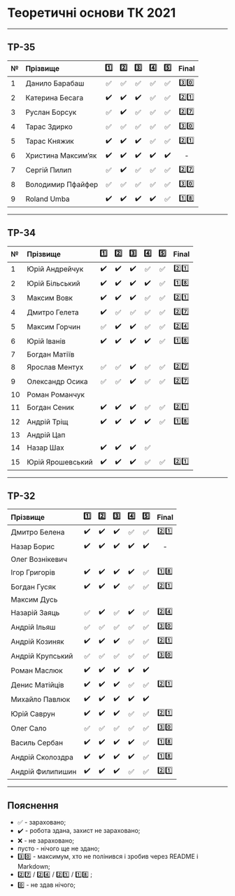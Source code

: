 # Теоретичні основи ТК 2021

---
## ТР-35
| №   | Прізвище          | :one: | :two: | :three: | :four: | :five: | Final |
|:--- | :---------------- |:-------------------------------------:|:-------------------------------------:|:-------------------------------------:|:-------------------------------------:|:-------------------------------------:|:-------------------------------------:|
| 1   | Данило Барабаш    |:white_check_mark:|:white_check_mark:|:white_check_mark:|:white_check_mark:|:white_check_mark:|:three::zero:|
| 2   | Катерина Бесага   |:heavy_check_mark:|:heavy_check_mark:|:heavy_check_mark:|:white_check_mark:|:white_check_mark:|:two::one:|
| 3   | Руслан Борсук     |:white_check_mark:|:heavy_check_mark:|:white_check_mark:|:white_check_mark:|:white_check_mark:|:two::seven:|
| 4   | Тарас Здирко      |:white_check_mark:|:white_check_mark:|:white_check_mark:|:white_check_mark:|:white_check_mark:|:three::zero:|
| 5   | Тарас Княжик      |:heavy_check_mark:|:heavy_check_mark:|:heavy_check_mark:|:white_check_mark:|:white_check_mark:|:two::one:|
| 6   | Христина Максим’як|:heavy_check_mark:|:heavy_check_mark:|:heavy_check_mark:|:heavy_check_mark:|:heavy_check_mark:|-|
| 7   | Сергій Пилип      |:white_check_mark:|:heavy_check_mark:|:white_check_mark:|:white_check_mark:|:white_check_mark:|:two::seven:|
| 8   | Володимир Пфайфер |:white_check_mark:|:white_check_mark:|:white_check_mark:|:white_check_mark:|:white_check_mark:|:three::zero:|
| 9   | Roland Umba       |:heavy_check_mark:|:heavy_check_mark:|:heavy_check_mark:|:heavy_check_mark:|:white_check_mark:|:one::eight:|

---
## ТР-34
| №   | Прізвище          | :one: | :two: | :three: | :four: | :five: | Final |
|:--- | :---------------- |:-------------------------------------:|:-------------------------------------:|:-------------------------------------:|:-------------------------------------:|:-------------------------------------:|:-------------------------------------:|
| 1   | Юрій Андрейчук    |:heavy_check_mark:|:heavy_check_mark:|:heavy_check_mark:|:white_check_mark:|:white_check_mark:|:two::one:|
| 2   | Юрій Більський    |:heavy_check_mark:|:heavy_check_mark:|:heavy_check_mark:|:heavy_check_mark:|:white_check_mark:|:one::eight:|
| 3   | Максим Вовк       |:heavy_check_mark:|:heavy_check_mark:|:heavy_check_mark:|:white_check_mark:|:white_check_mark:|:two::one:|
| 4   | Дмитро Гелета     |:heavy_check_mark:|:white_check_mark:|:white_check_mark:|:white_check_mark:|:white_check_mark:|:two::seven:|
| 5   | Максим Горчин     |:white_check_mark:|:heavy_check_mark:|:heavy_check_mark:|:white_check_mark:|:white_check_mark:|:two::four:|
| 6   | Юрій Іванів       |:heavy_check_mark:|:heavy_check_mark:|:heavy_check_mark:|:heavy_check_mark:|:white_check_mark:|:one::eight:|
| 7   | Богдан Матіїв     |||||||
| 8   | Ярослав Ментух    |:white_check_mark:|:white_check_mark:|:heavy_check_mark:|:white_check_mark:|:white_check_mark:|:two::seven:|
| 9   | Олександр Осика   |:white_check_mark:|:white_check_mark:|:heavy_check_mark:|:white_check_mark:|:white_check_mark:|:two::seven:|
| 10  | Роман Романчук    |||||||
| 11  | Богдан Сеник      |:heavy_check_mark:|:heavy_check_mark:|:heavy_check_mark:|:white_check_mark:|:white_check_mark:|:two::one:|
| 12  | Андрій Тріщ       |:heavy_check_mark:|:heavy_check_mark:|:heavy_check_mark:|:heavy_check_mark:|:white_check_mark:|:one::eight:|
| 13  | Андрій Цап        |||||||
| 14  | Назар Шах         |:heavy_check_mark:|:heavy_check_mark:|:heavy_check_mark:|:white_check_mark:|||
| 15  | Юрій Ярошевський  |:heavy_check_mark:|:heavy_check_mark:|:heavy_check_mark:|:white_check_mark:|:white_check_mark:|:two::one:|

---
## ТР-32
| Прізвище          | :one: | :two: | :three: | :four: | :five: | Final |
| :---------------- |:-------------------------------------:|:-------------------------------------:|:-------------------------------------:|:-------------------------------------:|:-------------------------------------:|:-------------------------------------:|
| Дмитро Белена     |:heavy_check_mark:|:heavy_check_mark:|:heavy_check_mark:|:white_check_mark:|:white_check_mark:|:two::one:|
| Назар Борис       |:heavy_check_mark:|:heavy_check_mark:|:heavy_check_mark:|:heavy_check_mark:|:heavy_check_mark:|-|
| Олег Вознікевич   |||||||
| Ігор Григорів     |:heavy_check_mark:|:heavy_check_mark:|:heavy_check_mark:|:heavy_check_mark:|:white_check_mark:|:one::eight:|
| Богдан Гусяк      |:heavy_check_mark:|:heavy_check_mark:|:heavy_check_mark:|:white_check_mark:|:white_check_mark:|:two::one:|
| Максим Дусь       |||||||
| Назарій Заяць     |:white_check_mark:|:heavy_check_mark:|:white_check_mark:|:heavy_check_mark:|:white_check_mark:|:two::four:|
| Андрій Ільяш      |:white_check_mark:|:white_check_mark:|:white_check_mark:|:white_check_mark:|:white_check_mark:|:three::zero:|
| Андрій Козиняк    |:heavy_check_mark:|:heavy_check_mark:|:heavy_check_mark:|:white_check_mark:|:white_check_mark:|:two::one:|
| Андрій Крупський  |:white_check_mark:|:white_check_mark:|:white_check_mark:|:white_check_mark:|:white_check_mark:|:three::zero:|
| Роман Маслюк      |:heavy_check_mark:|:heavy_check_mark:|:heavy_check_mark:|:heavy_check_mark:|:heavy_check_mark:||
| Денис Матійців    |:heavy_check_mark:|:heavy_check_mark:|:heavy_check_mark:|:white_check_mark:|:white_check_mark:|:two::one:|
| Михайло Павлюк    |:heavy_check_mark:|:heavy_check_mark:|:heavy_check_mark:|:heavy_check_mark:|:heavy_check_mark:||
| Юрій Саврун       |:heavy_check_mark:|:heavy_check_mark:|:heavy_check_mark:|:white_check_mark:|:white_check_mark:|:two::one:|
| Олег Сало         |:white_check_mark:|:white_check_mark:|:white_check_mark:|:white_check_mark:|:white_check_mark:|:three::zero:|
| Василь Сербан     |:heavy_check_mark:|:heavy_check_mark:|:heavy_check_mark:|:heavy_check_mark:|:white_check_mark:|:one::eight:|
| Андрій Сколоздра  |:heavy_check_mark:|:heavy_check_mark:|:heavy_check_mark:|:heavy_check_mark:|:white_check_mark:|:one::eight:|
| Андрій Филипишин  |:heavy_check_mark:|:heavy_check_mark:|:heavy_check_mark:|:white_check_mark:|:white_check_mark:|:two::one:|


---
## Пояснення
- :white_check_mark: - зараховано;
- :heavy_check_mark: - робота здана, захист не зараховано;
- :x: - не зараховано;
- пусто - нічого ще не здано;
- :three::zero: - максимум, хто не полінився і зробив через README і Markdown;
- :two::seven: / :two::four: / :two::one: / :one::eight: ;
- :zero: - не здав нічого;
